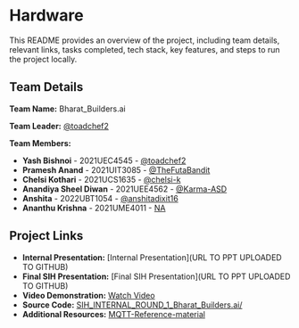 # Hardware

This README provides an overview of the project, including team details, relevant links, tasks completed, tech stack, key features, and steps to run the project locally.

## Team Details

**Team Name:** Bharat_Builders.ai

**Team Leader:** [@toadchef2](https://github.com/toadchef2)

**Team Members:**

- **Yash Bishnoi** - 2021UEC4545 - [@toadchef2](https://github.com/toadchef2)
- **Pramesh Anand** - 2021UIT3085 - [@TheFutaBandit](https://github.com/TheFutaBandit)
- **Chelsi Kothari** - 2021UCS1635 - [@chelsi-k](https://github.com/chelsi-k)
- **Anandiya Sheel Diwan** - 2021UEE4562 - [@Karma-ASD](https://github.com/Karma-ASD)
- **Anshita** - 2022UBT1054 - [@anshitadixit16](https://github.com/anshitadixit16)
- **Ananthu Krishna** - 2021UME4011 - [NA](https://github.com/USERNAME)

## Project Links
- **Internal Presentation:** [Internal Presentation](URL TO PPT UPLOADED TO GITHUB)
- **Final SIH Presentation:** [Final SIH Presentation](URL TO PPT UPLOADED TO GITHUB)
- **Video Demonstration:** [Watch Video](https://youtu.be/uX1Adyokauo)
- **Source Code:** [SIH_INTERNAL_ROUND_1_Bharat_Builders.ai/](https://github.com/TheFutaBandit/SIH_INTERNAL_ROUND_1_Bharat_Builders.ai/)
- **Additional Resources:** [MQTT-Reference-material](https://bytebeam.io/blog/getting-started-with-mqtt-on-raspberry-pi-using-python/)
